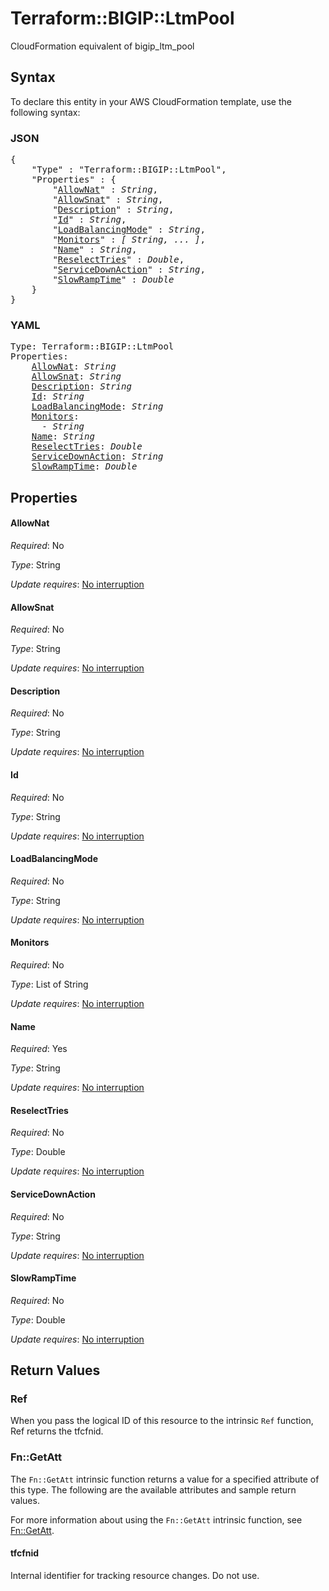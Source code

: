 # Terraform::BIGIP::LtmPool

CloudFormation equivalent of bigip_ltm_pool

## Syntax

To declare this entity in your AWS CloudFormation template, use the following syntax:

### JSON

<pre>
{
    "Type" : "Terraform::BIGIP::LtmPool",
    "Properties" : {
        "<a href="#allownat" title="AllowNat">AllowNat</a>" : <i>String</i>,
        "<a href="#allowsnat" title="AllowSnat">AllowSnat</a>" : <i>String</i>,
        "<a href="#description" title="Description">Description</a>" : <i>String</i>,
        "<a href="#id" title="Id">Id</a>" : <i>String</i>,
        "<a href="#loadbalancingmode" title="LoadBalancingMode">LoadBalancingMode</a>" : <i>String</i>,
        "<a href="#monitors" title="Monitors">Monitors</a>" : <i>[ String, ... ]</i>,
        "<a href="#name" title="Name">Name</a>" : <i>String</i>,
        "<a href="#reselecttries" title="ReselectTries">ReselectTries</a>" : <i>Double</i>,
        "<a href="#servicedownaction" title="ServiceDownAction">ServiceDownAction</a>" : <i>String</i>,
        "<a href="#slowramptime" title="SlowRampTime">SlowRampTime</a>" : <i>Double</i>
    }
}
</pre>

### YAML

<pre>
Type: Terraform::BIGIP::LtmPool
Properties:
    <a href="#allownat" title="AllowNat">AllowNat</a>: <i>String</i>
    <a href="#allowsnat" title="AllowSnat">AllowSnat</a>: <i>String</i>
    <a href="#description" title="Description">Description</a>: <i>String</i>
    <a href="#id" title="Id">Id</a>: <i>String</i>
    <a href="#loadbalancingmode" title="LoadBalancingMode">LoadBalancingMode</a>: <i>String</i>
    <a href="#monitors" title="Monitors">Monitors</a>: <i>
      - String</i>
    <a href="#name" title="Name">Name</a>: <i>String</i>
    <a href="#reselecttries" title="ReselectTries">ReselectTries</a>: <i>Double</i>
    <a href="#servicedownaction" title="ServiceDownAction">ServiceDownAction</a>: <i>String</i>
    <a href="#slowramptime" title="SlowRampTime">SlowRampTime</a>: <i>Double</i>
</pre>

## Properties

#### AllowNat

_Required_: No

_Type_: String

_Update requires_: [No interruption](https://docs.aws.amazon.com/AWSCloudFormation/latest/UserGuide/using-cfn-updating-stacks-update-behaviors.html#update-no-interrupt)

#### AllowSnat

_Required_: No

_Type_: String

_Update requires_: [No interruption](https://docs.aws.amazon.com/AWSCloudFormation/latest/UserGuide/using-cfn-updating-stacks-update-behaviors.html#update-no-interrupt)

#### Description

_Required_: No

_Type_: String

_Update requires_: [No interruption](https://docs.aws.amazon.com/AWSCloudFormation/latest/UserGuide/using-cfn-updating-stacks-update-behaviors.html#update-no-interrupt)

#### Id

_Required_: No

_Type_: String

_Update requires_: [No interruption](https://docs.aws.amazon.com/AWSCloudFormation/latest/UserGuide/using-cfn-updating-stacks-update-behaviors.html#update-no-interrupt)

#### LoadBalancingMode

_Required_: No

_Type_: String

_Update requires_: [No interruption](https://docs.aws.amazon.com/AWSCloudFormation/latest/UserGuide/using-cfn-updating-stacks-update-behaviors.html#update-no-interrupt)

#### Monitors

_Required_: No

_Type_: List of String

_Update requires_: [No interruption](https://docs.aws.amazon.com/AWSCloudFormation/latest/UserGuide/using-cfn-updating-stacks-update-behaviors.html#update-no-interrupt)

#### Name

_Required_: Yes

_Type_: String

_Update requires_: [No interruption](https://docs.aws.amazon.com/AWSCloudFormation/latest/UserGuide/using-cfn-updating-stacks-update-behaviors.html#update-no-interrupt)

#### ReselectTries

_Required_: No

_Type_: Double

_Update requires_: [No interruption](https://docs.aws.amazon.com/AWSCloudFormation/latest/UserGuide/using-cfn-updating-stacks-update-behaviors.html#update-no-interrupt)

#### ServiceDownAction

_Required_: No

_Type_: String

_Update requires_: [No interruption](https://docs.aws.amazon.com/AWSCloudFormation/latest/UserGuide/using-cfn-updating-stacks-update-behaviors.html#update-no-interrupt)

#### SlowRampTime

_Required_: No

_Type_: Double

_Update requires_: [No interruption](https://docs.aws.amazon.com/AWSCloudFormation/latest/UserGuide/using-cfn-updating-stacks-update-behaviors.html#update-no-interrupt)

## Return Values

### Ref

When you pass the logical ID of this resource to the intrinsic `Ref` function, Ref returns the tfcfnid.

### Fn::GetAtt

The `Fn::GetAtt` intrinsic function returns a value for a specified attribute of this type. The following are the available attributes and sample return values.

For more information about using the `Fn::GetAtt` intrinsic function, see [Fn::GetAtt](https://docs.aws.amazon.com/AWSCloudFormation/latest/UserGuide/intrinsic-function-reference-getatt.html).

#### tfcfnid

Internal identifier for tracking resource changes. Do not use.

